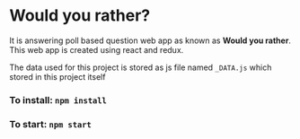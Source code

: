 # Would you rather?

It is answering poll based question web app as known as <b>Would you rather</b>. This web app is created using react and redux.

The data used for this project is stored as js file named `_DATA.js` which stored in this project itself

### To install: `npm install`

### To start: `npm start`
